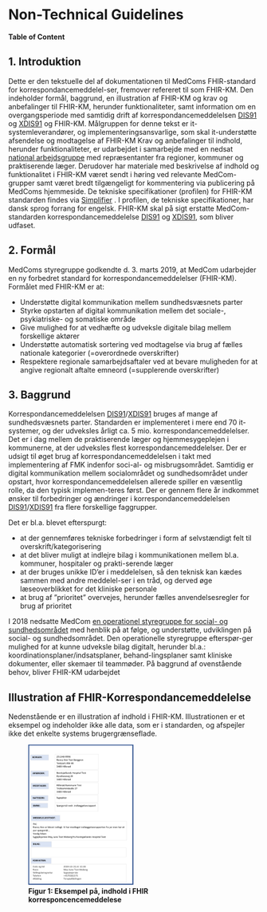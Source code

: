 # Non-Technical Guidelines

**Table of Content**

## 1. Introduktion
Dette er den tekstuelle del af dokumentationen til MedComs FHIR-standard for korrespondancemeddelel-ser, fremover refereret til som FHIR-KM. Den indeholder formål, baggrund, en illustration af FHIR-KM og krav og anbefalinger til FHIR-KM, herunder funktionaliteter, samt information om en overgangsperiode med samtidig drift af korrespondancemeddelelsen <a href="https://svn.medcom.dk/svn/releases/Standarder/Den%20gode%20korrespondance/EDI/Dokumentation/" target="_blank">DIS91</a> og <a href="https://svn.medcom.dk/svn/releases/Standarder/Den%20gode%20korrespondance/XML/Dokumentation/" target="_blank">XDIS91</a> og FHIR-KM.
Målgruppen for denne tekst er it-systemleverandører, og implementeringsansvarlige, som skal it-understøtte afsendelse og modtagelse af FHIR-KM
Krav og anbefalinger til indhold, herunder funktionaliteter, er udarbejdet i samarbejde med en nedsat <a href="https://www.medcom.dk/opslag/navne-og-adresser?gruppe=Arb.grp.%20FHIR-Korrespondancemeddelelse" target="_blank">national arbejdsgruppe</a>  med repræsentanter fra regioner, kommuner og praktiserende læger. Derudover har materiale med beskrivelse af indhold og funktionalitet i FHIR-KM været sendt i høring ved relevante MedCom-grupper samt været bredt tilgængeligt for kommentering via publicering på MedComs hjemmeside.
De tekniske specifikationer (profilen) for FHIR-KM standarden findes via <a href="https://simplifier.net/medcom-fhir-messaging " target="_blank">Simplifier</a> . I profilen, de tekniske specifikationer, har dansk sprog forrang for engelsk.
FHIR-KM skal på sigt erstatte MedCom-standarden korrespondancemeddelelse <a href="https://svn.medcom.dk/svn/releases/Standarder/Den%20gode%20korrespondance/EDI/Dokumentation/" target="_blank">DIS91</a> og <a href="https://svn.medcom.dk/svn/releases/Standarder/Den%20gode%20korrespondance/XML/Dokumentation/" target="_blank">XDIS91</a>, som bliver udfaset. 

## 2. Formål
MedComs styregruppe godkendte d. 3. marts 2019, at MedCom udarbejder en ny forbedret standard for korrespondancemeddelelser (FHIR-KM). 
Formålet med FHIR-KM er at:
* Understøtte digital kommunikation mellem sundhedsvæsnets parter
* Styrke opstarten af digital kommunikation mellem det sociale-, psykiatriske- og somatiske område  
* Give mulighed for at vedhæfte og udveksle digitale bilag mellem forskellige aktører
* Understøtte automatisk sortering ved modtagelse via brug af fælles nationale kategorier (=overordnede overskrifter)
* Respektere regionale samarbejdsaftaler ved at bevare muligheden for at angive regionalt aftalte emneord (=supplerende overskrifter)

## 3. Baggrund 
Korrespondancemeddelelsen <a href="https://svn.medcom.dk/svn/releases/Standarder/Den%20gode%20korrespondance/EDI/Dokumentation/" target="_blank">DIS91</a>/<a href="https://svn.medcom.dk/svn/releases/Standarder/Den%20gode%20korrespondance/XML/Dokumentation/" target="_blank">XDIS91</a>  bruges af mange af sundhedsvæsnets parter. Standarden er implementeret i mere end 70 it-systemer, og der udveksles årligt ca. 5 mio. korrespondancemeddelelser. Det er i dag mellem de praktiserende læger og hjemmesygeplejen i kommunerne, at der udveksles flest korrespondancemeddelelser. 
Der er udsigt til øget brug af korrespondancemeddelelsen i takt med implementering af FMK indenfor soci-al- og misbrugsområdet. Samtidig er digital kommunikation mellem socialområdet og sundhedsområdet under opstart, hvor korrespondancemeddelelsen allerede spiller en væsentlig rolle, da den typisk implemen-teres først.
Der er gennem flere år indkommet ønsker til forbedringer og ændringer i korrespondancemeddelelsen <a href="https://svn.medcom.dk/svn/releases/Standarder/Den%20gode%20korrespondance/EDI/Dokumentation/" target="_blank">DIS91</a>/<a href="https://svn.medcom.dk/svn/releases/Standarder/Den%20gode%20korrespondance/XML/Dokumentation/" target="_blank">XDIS91</a> fra flere forskellige faggrupper. 

Det er bl.a. blevet efterspurgt:
* at der gennemføres tekniske forbedringer i form af selvstændigt felt til overskrift/kategorisering
* at det bliver muligt at indlejre bilag i kommunikationen mellem bl.a. kommuner, hospitaler og prakti-serende læger
* at der bruges unikke ID’er i meddelelsen, så den teknisk kan kædes sammen med andre meddelel-ser i en tråd, og derved øge læseoverblikket for det kliniske personale
* at brug af ”prioritet” overvejes, herunder fælles anvendelsesregler for brug af prioritet

I 2018 nedsatte MedCom <a href="https://www.medcom.dk/projekter/psykiatri-og-socialomraadet/operationel-styregruppe-for-social-og-sundhedsomraadet" target="_blank">en operationel styregruppe for social- og sundhedsområdet</a> med henblik på at følge, og understøtte, udviklingen på social- og sundhedsområdet. Den operationelle styregruppe efterspør-ger mulighed for at kunne udveksle bilag digitalt, herunder bl.a.: koordinationsplaner/indsatsplaner, behand-lingsplaner samt kliniske dokumenter, eller skemaer til teammøder.
På baggrund af ovenstående behov, bliver FHIR-KM udarbejdet

## Illustration af FHIR-Korrespondancemeddelelse
Nedenstående er en illustration af indhold i FHIR-KM. Illustrationen er et eksempel og indeholder ikke alle data, som er i standarden, og afspejler ikke det enkelte systems brugergrænseflade.

<figure>
<img src="../images/IllustrationAfKorrespondanceMed.png" alt="Eksempel på, en korrespondancemeddelese" style="width:50%" id="Fig1">
<figcaption text-align = "center"><b>Figur 1: Eksempel på, indhold i FHIR korresponcencemeddelese </b></figcaption>
</figure>